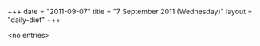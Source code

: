 +++
date = "2011-09-07"
title = "7 September 2011 (Wednesday)"
layout = "daily-diet"
+++

<p>&lt;no entries&gt;</p>